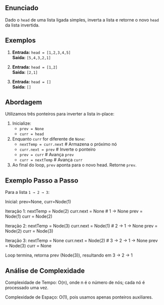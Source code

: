 ## Enunciado
Dado o `head` de uma lista ligada simples, inverta a lista e retorne o novo `head` da lista invertida.

## Exemplos
1. **Entrada:** `head = [1,2,3,4,5]`  
   **Saída:** `[5,4,3,2,1]`

2. **Entrada:** `head = [1,2]`  
   **Saída:** `[2,1]`

3. **Entrada:** `head = []`  
   **Saída:** `[]`

## Abordagem
Utilizamos três ponteiros para inverter a lista in-place:

1. Inicialize:
   - `prev = None`
   - `curr = head`
2. Enquanto `curr` for diferente de `None`:
   - `nextTemp = curr.next`      # Armazena o próximo nó
   - `curr.next = prev`          # Inverte o ponteiro
   - `prev = curr`               # Avança `prev`
   - `curr = nextTemp`           # Avança `curr`
3. Ao final do loop, `prev` aponta para o novo head. Retorne `prev`.

## Exemplo Passo a Passo
Para a lista `1 → 2 → 3`:

Inicial: prev=None, curr=Node(1)

Iteração 1:
 nextTemp = Node(2)
 curr.next = None        # 1 → None
 prev = Node(1)
 curr = Node(2)

Iteração 2:
 nextTemp = Node(3)
 curr.next = Node(1)     # 2 → 1 → None
 prev = Node(2)
 curr = Node(3)

Iteração 3:
 nextTemp = None
 curr.next = Node(2)     # 3 → 2 → 1 → None
 prev = Node(3)
 curr = None

Loop termina, retorna prev (Node(3)), resultando em 3 → 2 → 1

## Análise de Complexidade
  Complexidade de Tempo: O(n), onde n é o número de nós; cada nó é processado uma vez.

  Complexidade de Espaço: O(1), pois usamos apenas ponteiros auxiliares.